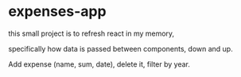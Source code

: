 # expenses-app

this small project is to refresh react in my memory,

specifically how data is passed between components, down and up.

Add expense (name, sum, date), delete it, filter by year.
